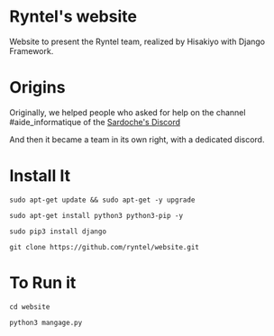 # Ryntel's website
Website to present the Ryntel team, realized by Hisakiyo with Django Framework.

# Origins
Originally, we helped people who asked for help on the channel #aide_informatique of the [Sardoche's Discord](https://discord.gg/sardoche)


And then it became a team in its own right, with a dedicated discord.

# Install It
```
sudo apt-get update && sudo apt-get -y upgrade
```
```
sudo apt-get install python3 python3-pip -y
```
```
sudo pip3 install django
```
```
git clone https://github.com/ryntel/website.git
```
# To Run it
```
cd website
```
```
python3 mangage.py
```

